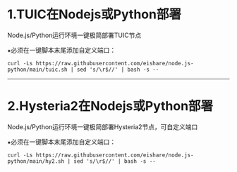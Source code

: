 # 1.TUIC在Nodejs或Python部署

Node.js/Python运行环境一键极简部署TUIC节点

⁕必须在一键脚本末尾添加自定义端口：

```
curl -Ls https://raw.githubusercontent.com/eishare/node.js-python/main/tuic.sh | sed 's/\r$//' | bash -s -- 
```


---------------------------------------



# 2.Hysteria2在Nodejs或Python部署

Node.js/Python运行环境一键极简部署Hysteria2节点，可自定义端口

⁕必须在一键脚本末尾添加自定义端口：

```
curl -Ls https://raw.githubusercontent.com/eishare/node.js-python/main/hy2.sh | sed 's/\r$//' | bash -s -- 
```
